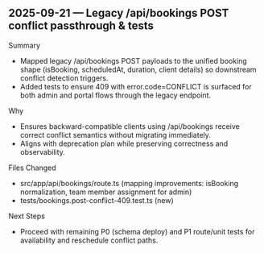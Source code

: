 ## 2025-09-21 — Legacy /api/bookings POST conflict passthrough & tests

Summary
- Mapped legacy /api/bookings POST payloads to the unified booking shape (isBooking, scheduledAt, duration, client details) so downstream conflict detection triggers.
- Added tests to ensure 409 with error.code=CONFLICT is surfaced for both admin and portal flows through the legacy endpoint.

Why
- Ensures backward-compatible clients using /api/bookings receive correct conflict semantics without migrating immediately.
- Aligns with deprecation plan while preserving correctness and observability.

Files Changed
- src/app/api/bookings/route.ts (mapping improvements: isBooking normalization, team member assignment for admin)
- tests/bookings.post-conflict-409.test.ts (new)

Next Steps
- Proceed with remaining P0 (schema deploy) and P1 route/unit tests for availability and reschedule conflict paths.
